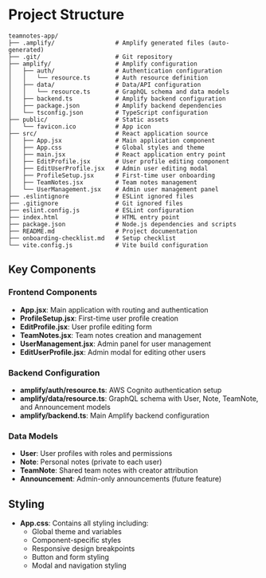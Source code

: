 # Project Structure

```
teamnotes-app/
├── .amplify/                 # Amplify generated files (auto-generated)
├── .git/                     # Git repository
├── amplify/                  # Amplify configuration
│   ├── auth/                 # Authentication configuration
│   │   └── resource.ts       # Auth resource definition
│   ├── data/                 # Data/API configuration
│   │   └── resource.ts       # GraphQL schema and data models
│   ├── backend.ts            # Amplify backend configuration
│   ├── package.json          # Amplify backend dependencies
│   └── tsconfig.json         # TypeScript configuration
├── public/                   # Static assets
│   └── favicon.ico           # App icon
├── src/                      # React application source
│   ├── App.jsx               # Main application component
│   ├── App.css               # Global styles and theme
│   ├── main.jsx              # React application entry point
│   ├── EditProfile.jsx       # User profile editing component
│   ├── EditUserProfile.jsx   # Admin user editing modal
│   ├── ProfileSetup.jsx      # First-time user onboarding
│   ├── TeamNotes.jsx         # Team notes management
│   └── UserManagement.jsx    # Admin user management panel
├── .eslintignore             # ESLint ignored files
├── .gitignore                # Git ignored files
├── eslint.config.js          # ESLint configuration
├── index.html                # HTML entry point
├── package.json              # Node.js dependencies and scripts
├── README.md                 # Project documentation
├── onboarding-checklist.md   # Setup checklist
└── vite.config.js            # Vite build configuration
```

## Key Components

### Frontend Components

- **App.jsx**: Main application with routing and authentication
- **ProfileSetup.jsx**: First-time user profile creation
- **EditProfile.jsx**: User profile editing form
- **TeamNotes.jsx**: Team notes creation and management
- **UserManagement.jsx**: Admin panel for user management
- **EditUserProfile.jsx**: Admin modal for editing other users

### Backend Configuration

- **amplify/auth/resource.ts**: AWS Cognito authentication setup
- **amplify/data/resource.ts**: GraphQL schema with User, Note, TeamNote, and Announcement models
- **amplify/backend.ts**: Main Amplify backend configuration

### Data Models

- **User**: User profiles with roles and permissions
- **Note**: Personal notes (private to each user)
- **TeamNote**: Shared team notes with creator attribution
- **Announcement**: Admin-only announcements (future feature)

## Styling

- **App.css**: Contains all styling including:
  - Global theme and variables
  - Component-specific styles
  - Responsive design breakpoints
  - Button and form styling
  - Modal and navigation styling
